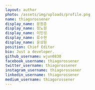 ```yaml
---
layout: author
photo: /assets/img/uploads/profile.png
name: thiagorossener
display_name: 문원준
display_name: 정노원 
display_name: 이민성 
display_name: 류수현 
display_name: 윤상원
position: Chief Editor
bio: Just a developer.
github_username: wjun0830
facebook_username: thiagorossener
twitter_username: thiagorossener
instagram_username: thiagorossener
linkedin_username: thiagorossener
medium_username: thiagorossener
---
```


